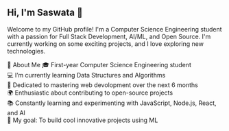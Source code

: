 ## Hi, I'm Saswata 👋

Welcome to my GitHub profile! I'm a Computer Science Engineering student with a passion for Full Stack Development, AI/ML, and Open Source. I'm currently working on some exciting projects, and I love exploring new technologies.

🌟 About Me
🎓 First-year Computer Science Engineering student<br/>
💻 I’m currently learning Data Structures and Algorithms<br/>
🌱 Dedicated to mastering web devolopment over the next 6 months<br/>
🌍 Enthusiastic about contributing to open-source projects<br/>
📚 Constantly learning and experimenting with JavaScript, Node.js, React, and AI<br/>
🎯 My goal: To build cool innovative projects using ML<br/>

